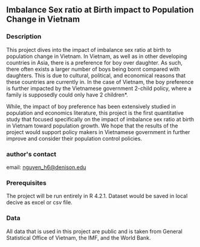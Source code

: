 ## Imbalance Sex ratio at Birth impact to Population Change in Vietnam

### Description

This project dives into the impact of imbalance sex ratio at birth to population change in Vietnam. In Vietnam, as well as in other developing countries in Asia, there is a preference for boy over daughter. As such, there often exists a larger number of boys being bornt compared with daughters. This is due to cultural, political, and economical reasons that these countries are currently in. In the case of Vietnam, the boy preference is further impacted by the Vietnamese government 2-child policy, where a family is supposedly could only have 2 children*. 

While, the impact of boy preference has been extensively studied in population and economics literature, this project is the first quantitative study that focused specifically on the impact of imbalance sex ratio at birth in Vietnam toward population growth. We hope that the results of the project would support policy makers in Vietnamese government in further improve and consider their population control policies. 

### author's contact

email: nguyen_h6@denison.edu

### Prerequisites

The project will be run entirely in R 4.2.1. Dataset would be saved in local decive as excel or csv file. 

### Data

All data that is used in this project are public and is taken from General Statistical Office of Vietnam, the IMF, and the World Bank. 
